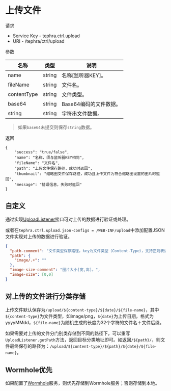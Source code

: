 # 上传文件

请求
- Service Key - tephra.ctrl.upload
- URI - /tephra/ctrl/upload

参数

|名称|类型|说明|
|---|---|---|
|name|string|名称[监听器KEY]。|
|fileName|string|文件名。|
|contentType|string|文件类型。|
|base64|string|Base64编码的文件数据。|
|string|string|字符串文件数据。|

> 如果`base64`未提交则保存`string`数据。

返回
```
{
    "success": "true/false",
    "name": "名称，须与监听器KEY相同",
    "fileName": "文件名",
    "path": "上传文件保存路径，成功时返回",
    "thumbnail": "缩略图文件保存路径，成功且上传文件为符合缩略图设置的图片时返回",
    "message": "错误信息，失败时返回"
}
```

## 自定义

通过实现[UploadListener](../src/main/java/org/lpw/tephra/ctrl/upload/UploadListener.java)接口可对上传的数据进行验证或处理。

或者在`tephra.ctrl.upload.json-configs = /WEB-INF/upload`中添加配置JSON文件实现对上传的数据进行验证。
```json
{
  "path-comment": "文件类型保存路径。key为文件类型（Content-Type），支持正则表达式；value为保存的路径。",
  "path": {
    "image/.+": ""
  },
  "image-size-comment": "图片大小[宽,高]。",
  "image-size": [0,0]
}
```


## 对上传的文件进行分类存储

上传文件默认保存为`/upload/${content-type}/${date}/${file-name}`，其中`${content-type}`为文件类型，如image/png，`${date}`为上传日期，格式为yyyyMMdd，`${file-name}`为随机生成的长度为32个字符的文件名＋文件后缀。

如果需要对上传的文件分门别类存储到不同的路径下，可以重写`UploadListener.getPath`方法，返回目标分类地址即可。如返回`/${path}/`，则文件最终保存的路径为：`/upload/${content-type}/${path}/${date}/${file-name}`。

## Wormhole优先

如果配置了[Wormhole](https://github.com/heisedebaise/wormhole)服务，则优先存储到Wormhole服务；否则存储到本地。
